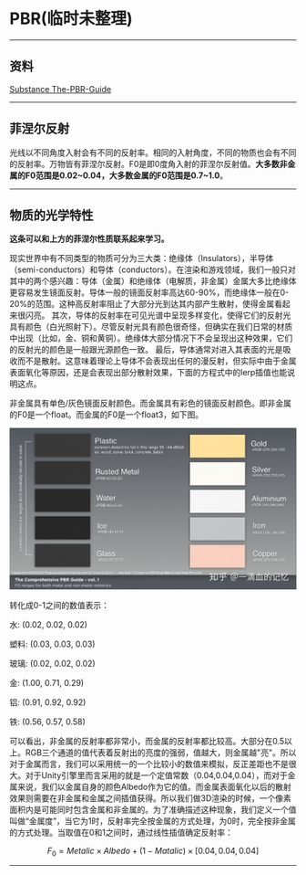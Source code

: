 # PBR(临时未整理)

---

## 资料

[Substance The-PBR-Guide](https://academy.substance3d.com/courses/the-pbr-guide-part-1)

---

## 菲涅尔反射

光线以不同角度入射会有不同的反射率。相同的入射角度，不同的物质也会有不同的反射率。万物皆有菲涅尔反射。F0是即0度角入射的菲涅尔反射值。**大多数非金属的F0范围是0.02~0.04，大多数金属的F0范围是0.7~1.0**。

---

## 物质的光学特性

**这条可以和上方的菲涅尔性质联系起来学习。**

现实世界中有不同类型的物质可分为三大类：绝缘体（Insulators），半导体（semi-conductors）和导体（conductors）。在渲染和游戏领域，我们一般只对其中的两个感兴趣：导体（金属）和绝缘体（电解质，非金属）金属大多比绝缘体更容易发生镜面反射。导体一般的镜面反射率高达60-90%，而绝缘体一般在0-20%的范围。这种高反射率阻止了大部分光到达其内部产生散射，使得金属看起来很闪亮。 其次，导体的反射率在可见光谱中呈现多样变化，使得它们的反射光具有颜色（白光照射下）。尽管反射光具有颜色很奇怪，但确实在我们日常的材质中出现（比如，金、铜和黄铜）。绝缘体大部分情况下不会呈现出这种效果，它们的反射光的颜色是一般跟光源颜色一致。 最后，导体通常对进入其表面的光是吸收而不是散射。这意味着理论上导体不会表现出任何的漫反射，但实际中由于金属表面氧化等原因，还是会表现出部分散射效果，下面的方程式中的lerp插值也能说明这点。

非金属具有单色/灰色镜面反射颜色。而金属具有彩色的镜面反射颜色。即非金属的F0是一个float。而金属的F0是一个float3，如下图。

![](F0Ranges.jpg)

转化成0-1之间的数值表示：

水: (0.02, 0.02, 0.02)

塑料: (0.03, 0.03, 0.03)

玻璃: (0.02, 0.02, 0.02)

金: (1.00, 0.71, 0.29)

铝: (0.91, 0.92, 0.92)

铁: (0.56, 0.57, 0.58)

可以看出，非金属的反射率都非常小，而金属的反射率都比较高。大部分在0.5以上。RGB三个通道的值代表着反射出的亮度的强弱，值越大，则金属越"亮"。所以对于金属而言，我们可以采用统一的一个比较小的数值来模拟，反正差距也不是很大。对于Unity引擎里而言采用的就是一个定值常数（0.04,0.04,0.04），而对于金属来说，我们以金属自身的颜色Albedo作为它的值。而金属表面氧化以后的散射效果则需要在非金属和金属之间插值获得。所以我们做3D渲染的时候，一个像素面积内是可能同时包含金属和非金属的。为了准确描述这种现象，我们定义一个值叫做“金属度”，当它为1时，反射率完全按金属的方式处理，为0时，完全按非金属的方式处理。当取值在0和1之间时，通过线性插值确定反射率：

$$
F_0 = Metalic\times Albedo+(1-Matalic)\times[0.04, 0.04, 0.04]
$$

---